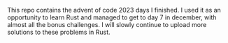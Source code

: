 This repo contains the advent of code 2023 days I finished. I used it as an opportunity to learn Rust and managed to get to day 7 in december, with almost all the bonus challenges. I will slowly continue to upload more solutions to these problems in Rust.
